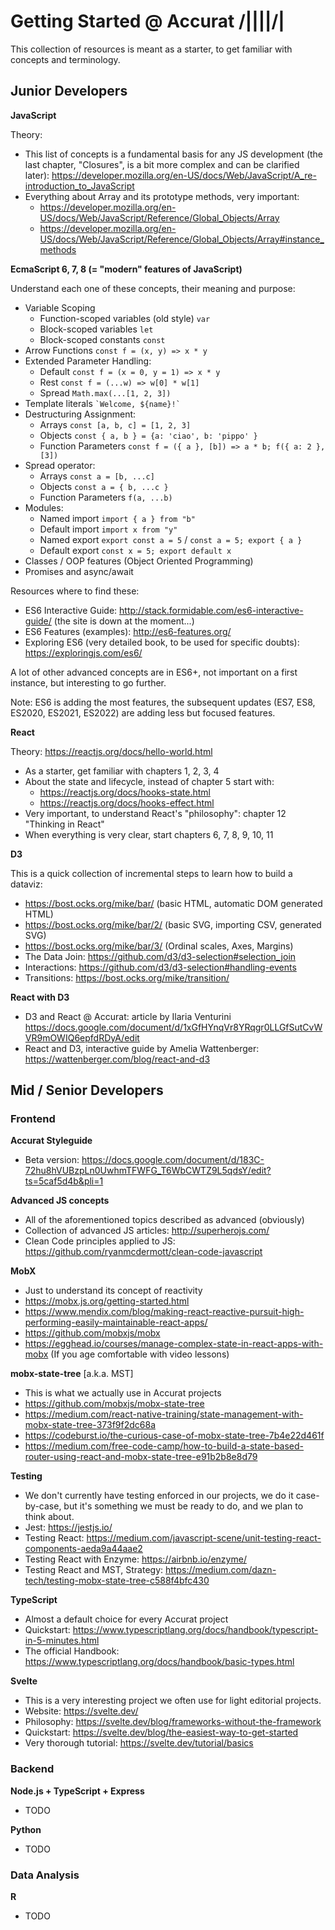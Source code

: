 # Getting Started @ Accurat /||||/|

This collection of resources is meant as a starter, to get familiar with concepts and terminology.

## Junior Developers

**JavaScript**

Theory:
  - This list of concepts is a fundamental basis for any JS development (the last chapter, "Closures", is a bit more complex and can be clarified later): https://developer.mozilla.org/en-US/docs/Web/JavaScript/A_re-introduction_to_JavaScript
  - Everything about Array and its prototype methods, very important:
    - https://developer.mozilla.org/en-US/docs/Web/JavaScript/Reference/Global_Objects/Array
    - https://developer.mozilla.org/en-US/docs/Web/JavaScript/Reference/Global_Objects/Array#instance_methods
  
**EcmaScript 6, 7, 8 (= "modern" features of JavaScript)**

Understand each one of these concepts, their meaning and purpose:
  - Variable Scoping
    - Function-scoped variables (old style) `var`
    - Block-scoped variables `let`
    - Block-scoped constants `const`
  - Arrow Functions `const f = (x, y) => x * y`
  - Extended Parameter Handling: 
    - Default `const f = (x = 0, y = 1) => x * y`
    - Rest `const f = (...w) => w[0] * w[1]`
    - Spread `Math.max(...[1, 2, 3])`
  - Template literals `` `Welcome, ${name}!` ``
  - Destructuring Assignment: 
    - Arrays `const [a, b, c] = [1, 2, 3]`
    - Objects `const { a, b } = {a: 'ciao', b: 'pippo' }`
    - Function Parameters `const f = ({ a }, [b]) => a * b; f({ a: 2 }, [3])`
  - Spread operator: 
    - Arrays `const a = [b, ...c]`
    - Objects `const a = { b, ...c }`
    - Function Parameters `f(a, ...b)`
  - Modules: 
    - Named import `import { a } from "b"`
    - Default import `import x from "y"`
    - Named export `export const a = 5` / `const a = 5; export { a }`
    - Default export `const x = 5; export default x`
  - Classes / OOP features (Object Oriented Programming)
  - Promises and async/await

Resources where to find these:
  - ES6 Interactive Guide: http://stack.formidable.com/es6-interactive-guide/ (the site is down at the moment...)
  - ES6 Features (examples): http://es6-features.org/
  - Exploring ES6 (very detailed book, to be used for specific doubts): https://exploringjs.com/es6/

A lot of other advanced concepts are in ES6+, not important on a first instance, but interesting to go further.

Note: ES6 is adding the most features, the subsequent updates (ES7, ES8, ES2020, ES2021, ES2022) are adding less but focused features.
    
**React**

Theory: https://reactjs.org/docs/hello-world.html
  - As a starter, get familiar with chapters 1, 2, 3, 4
  - About the state and lifecycle, instead of chapter 5 start with:
    - https://reactjs.org/docs/hooks-state.html
    - https://reactjs.org/docs/hooks-effect.html
  - Very important, to understand React's "philosophy": chapter 12 "Thinking in React"
  - When everything is very clear, start chapters 6, 7, 8, 9, 10, 11

**D3**

This is a quick collection of incremental steps to learn how to build a dataviz:
  - https://bost.ocks.org/mike/bar/ (basic HTML, automatic DOM generated HTML)
  - https://bost.ocks.org/mike/bar/2/ (basic SVG, importing CSV, generated SVG)
  - https://bost.ocks.org/mike/bar/3/ (Ordinal scales, Axes, Margins)
  - The Data Join: https://github.com/d3/d3-selection#selection_join
  - Interactions: https://github.com/d3/d3-selection#handling-events
  - Transitions: https://bost.ocks.org/mike/transition/

**React with D3**

  - D3 and React @ Accurat: article by Ilaria Venturini https://docs.google.com/document/d/1xGfHYnqVr8YRqgr0LLGfSutCvWVR9mOWIQ6epfdRDyA/edit
  - React and D3, interactive guide by Amelia Wattenberger: https://wattenberger.com/blog/react-and-d3


## Mid / Senior Developers

### Frontend

**Accurat Styleguide**

  - Beta version: https://docs.google.com/document/d/183C-72hu8hVUBzpLn0UwhmTFWFG_T6WbCWTZ9L5qdsY/edit?ts=5caf5d4b&pli=1

**Advanced JS concepts**

  - All of the aforementioned topics described as advanced (obviously)
  - Collection of advanced JS articles: http://superherojs.com/
  - Clean Code principles applied to JS: https://github.com/ryanmcdermott/clean-code-javascript

**MobX**

  - Just to understand its concept of reactivity
  - https://mobx.js.org/getting-started.html
  - https://www.mendix.com/blog/making-react-reactive-pursuit-high-performing-easily-maintainable-react-apps/
  - https://github.com/mobxjs/mobx
  - https://egghead.io/courses/manage-complex-state-in-react-apps-with-mobx (If you age comfortable with video lessons)

**mobx-state-tree** [a.k.a. MST]

  - This is what we actually use in Accurat projects
  - https://github.com/mobxjs/mobx-state-tree
  - https://medium.com/react-native-training/state-management-with-mobx-state-tree-373f9f2dc68a
  - https://codeburst.io/the-curious-case-of-mobx-state-tree-7b4e22d461f
  - https://medium.com/free-code-camp/how-to-build-a-state-based-router-using-react-and-mobx-state-tree-e91b2b8e8d79

**Testing**

  - We don't currently have testing enforced in our projects, we do it case-by-case, but it's something we must be ready to do, and we plan to think about.
  - Jest: https://jestjs.io/
  - Testing React: https://medium.com/javascript-scene/unit-testing-react-components-aeda9a44aae2
  - Testing React with Enzyme: https://airbnb.io/enzyme/
  - Testing React and MST, Strategy: https://medium.com/dazn-tech/testing-mobx-state-tree-c588f4bfc430

**TypeScript**

  - Almost a default choice for every Accurat project
  - Quickstart: https://www.typescriptlang.org/docs/handbook/typescript-in-5-minutes.html
  - The official Handbook: https://www.typescriptlang.org/docs/handbook/basic-types.html

**Svelte**

  - This is a very interesting project we often use for light editorial projects.
  - Website: https://svelte.dev/
  - Philosophy: https://svelte.dev/blog/frameworks-without-the-framework
  - Quickstart: https://svelte.dev/blog/the-easiest-way-to-get-started 
  - Very thorough tutorial: https://svelte.dev/tutorial/basics

### Backend

**Node.js + TypeScript + Express**
  - TODO
  
**Python**
  - TODO
  
### Data Analysis

**R**
  - TODO
